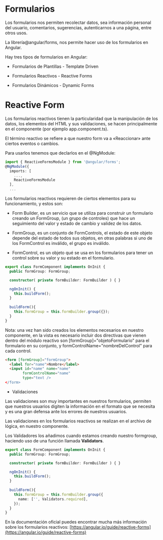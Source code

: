 # **Formularios**

Los formularios nos permiten recolectar datos, sea información personal del usuario, comentarios, sugerencias, autenticarnos a una página, entre otros usos.

La librería@angular/forms, nos permite hacer uso de los formularios en Angular.

Hay tres tipos de formularios en Angular:

- Formularios de Plantillas - Template Driven

- Formularios Reactivos - Reactive Forms

- Formularios Dinámicos - Dynamic Forms

# **Reactive Form**

Los formularios reactivos tienen la particularidad que la manipulación de los datos,  los elementos del HTML y sus validaciones, se hacen principalmente en el componente (por ejemplo app.component.ts).

El término reactivo se refiere a  que nuestro form va a «Reaccionar» ante ciertos eventos o cambios.

Para usarlos tenemos que declarlos en el @NgModule:

```typescript
import { ReactiveFormsModule } from '@angular/forms';
@NgModule({
  imports: [
    ...,
    ReactiveFormsModule
  ],
  ...
```

Los formularios reactivos requieren de ciertos elementos para su funcionamiento, y estos son:

- Form Builder, es un servicio que se utiliza para construir un formulario creando un FormGroup, (un grupo de controles) que hace un seguimiento del valor y estado de cambio y validez de los datos.

- FormGroup, es un conjunto de FormControls, el estado de este objeto depende del estado de todos sus objetos, en otras palabras si uno de los FormControl es inválido, el grupo es inválido.

- FormControl, es un objeto qué se usa en los formularios para tener un control sobre su valor y su estado en el formulario.

```typescript
export class FormComponent implements OnInit {
  public formGroup: FormGroup;

  constructor( private formBuilder: FormBuilder ) { }

  ngOnInit() {
    this.buildForm();
  }
  
  buildForm(){
    this.formGroup = this.formBuilder.group({});
  }
}
```

Nota:  una vez han sido creados los elementos necesarios en nuestro componente, en la vista es necesario incluir dos directivas que vienen dentro del módulo reactivo son [formGroup]="objetoFormulario" para el formulario en su conjunto, y formControlName="nombreDelControl" para cada control.

```html
<form [formGroup]="formGroup">
  <label for="name">Nombre</label>
  <input id="name" name="name"
        formControlName="name"
        type="text />
</form>
```

- Validaciones

Las validaciones son muy importantes en nuestros formularios, permiten que nuestros usuarios digiten la información en el formato que se necesita y es una gran defensa ante los errores de nuestros usuarios.

Las validaciones en los formularios reactivos se realizan en el archivo de lógica, en nuestro componente.

Los Validadores los añadimos cuando estamos creando nuestro formgroup, haciendo uso de una función llamada **Validators**.

```typescript
export class FormComponent implements OnInit {
  public formGroup: FormGroup;

  constructor( private formBuilder: FormBuilder ) { }

  ngOnInit() {
    this.buildForm();
  }
  
  buildForm(){
    this.formGroup = this.formBuilder.group({
      name: ['', Validators.required],
    });
  }
}
```

En la documentación oficial puedes encontrar mucha más información sobre los formularios reactivos: [https://angular.io/guide/reactive-forms](https://angular.io/guide/reactive-forms)


